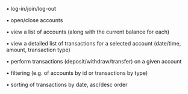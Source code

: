 • log-in/join/log-out

• open/close	accounts

• view	a	list	of	accounts	(along	with the current	balance	for	each)

• view	a	detailed	list	of	transactions	for	a	selected	account	(date/time,	
amount,	transaction	type)

• perform	transactions	(deposit/withdraw/transfer)	on	a	given	account

• filtering	(e.g.	of	accounts	by	id	or	transactions	by	type)

• sorting	of	transactions	by	date,	asc/desc	order
